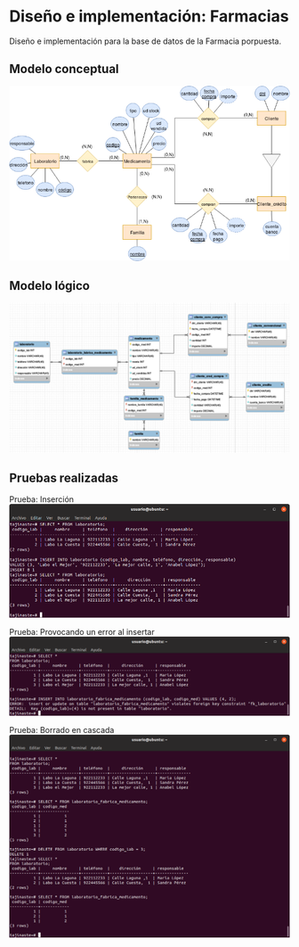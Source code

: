 # Diseño e implementación: Farmacias


Diseño e implementación para la base de datos de la Farmacia porpuesta.

## Modelo conceptual
![ModeloConceptual](farmacia_modeloconceptual.png?raw=true)

## Modelo lógico
![ModeloLogico](farmacia_modelologico.png?raw=true)

## Pruebas realizadas

Prueba: Inserción
![InsertIntoExample](/Pruebas/prueba_insert.png?raw=true)

Prueba: Provocando un error al insertar
![InsertIntoErrorExample](/Pruebas/prueba_error_insert.png?raw=true)

Prueba: Borrado en cascada
![DeleteOnCascadeExample](/Pruebas/prueba_delete_on_cascade.png?raw=true)
